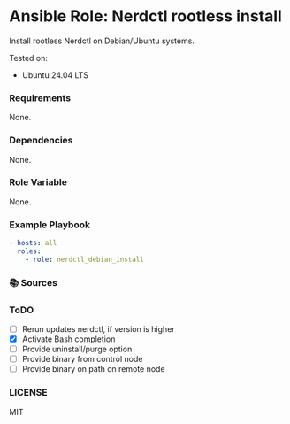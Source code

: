 # Ansible Role: Nerdctl rootless install

Install rootless Nerdctl on Debian/Ubuntu systems.

Tested on:
- Ubuntu 24.04 LTS

### Requirements
None.

### Dependencies
None.

### Role Variable
None.

### Example Playbook
```YAML
- hosts: all
  roles:
    - role: nerdctl_debian_install
```

### 📚️ Sources


### ToDO
- [ ] Rerun updates nerdctl, if version is higher
- [X] Activate Bash completion
- [ ] Provide uninstall/purge option
- [ ] Provide binary from control node
- [ ] Provide binary on path on remote node

### LICENSE
MIT

